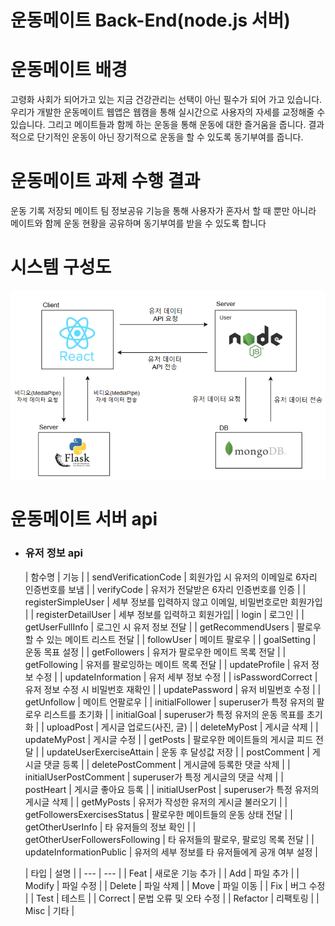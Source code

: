 # 운동메이트 Back-End(node.js 서버)

# **운동메이트** 배경
  고령화 사회가 되어가고 있는 지금 건강관리는 선택이 아닌 필수가 되어 가고 있습니다. 
  우리가 개발한 운동메이트 웹앱은 웹캠을 통해 실시간으로 사용자의 자세를 교정해줄 수 있습니다. 
  그리고 메이트들과 함께 하는 운동을 통해 운동에 대한 즐거움을 줍니다. 
  결과적으로 단기적인 운동이 아닌 장기적으로 운동을 할 수 있도록 동기부여를 줍니다. 

# **운동메이트** 과제 수행 결과
  운동 기록 저장되 메이트 팀 정보공유 기능을 통해 사용자가 혼자서 할 때 뿐만 아니라 메이트와 함께 운동 현황을 공유하며 동기부여를 받을 수 있도록 합니다

  
# 시스템 구성도
![system-diagram](./exec/system-diagram.png)


# **운동메이트** 서버 api

  - ### 유저 정보 api
    
    | 함수명 | 기능 |
    | sendVerificationCode | 회원가입 시 유저의 이메일로 6자리 인증번호를 보냄 |
    | verifyCode | 유저가 전달받은 6자리 인증번호를 인증 |
    | registerSimpleUser | 세부 정보를 입력하지 않고 이메일, 비밀번호로만 회원가입 |
    | registerDetailUser | 세부 정보를 입력하고 회원가입|
    | login | 로그인 |
    | getUserFullInfo | 로그인 시 유저 정보 전달 |
    | getRecommendUsers | 팔로우 할 수 있는 메이트 리스트 전달 |
    | followUser | 메이트 팔로우 |
    | goalSetting | 운동 목표 설정 |
    | getFollowers | 유저가 팔로우한 메이트 목록 전달 |
    | getFollowing | 유저를 팔로잉하는 메이트 목록 전달 |
    | updateProfile | 유저 정보 수정 |
    | updateInformation | 유저 세부 정보 수정 |
    | isPasswordCorrect | 유저 정보 수정 시 비밀번호 재확인 |
    | updatePassword | 유저 비밀번호 수정 |
    | getUnfollow | 메이트 언팔로우 |
    | initialFollower | superuser가 특정 유저의 팔로우 리스트를 초기화 |
    | initialGoal | superuser가 특정 유저의 운동 목표를 초기화 |
    | uploadPost | 게시글 업로드(사진, 글) |
    | deleteMyPost | 게시글 삭제 |
    | updateMyPost | 게시글 수정 |
    | getPosts | 팔로우한 메이트들의 게시글 피드 전달 |
    | updateUserExerciseAttain | 운동 후 달성값 저장 |
    | postComment | 게시글 댓글 등록 |
    | deletePostComment | 게시글에 등록한 댓글 삭제 |
    | initialUserPostComment | superuser가 특정 게시글의 댓글 삭제 |
    | postHeart | 게시글 좋아요 등록 |
    | initialUserPost | superuser가 특정 유저의 게시글 삭제 |
    | getMyPosts | 유저가 작성한 유저의 게시글 불러오기 |
    | getFollowersExercisesStatus | 팔로우한 메이트들의 운동 상태 전달 |
    | getOtherUserInfo | 타 유저들의 정보 확인 |
    | getOtherUserFollowersFollowing | 타 유저들의 팔로우, 팔로잉 목록 전달 |
    | updateInformationPublic | 유저의 세부 정보를 타 유저들에게 공개 여부 설정 |
    
    
      | 타입 | 설명 |
        | --- | --- |
        | Feat | 새로운 기능 추가 |
        | Add | 파일 추가 |
        | Modify | 파일 수정 |
        | Delete | 파일 삭제 |
        | Move | 파일 이동 |
        | Fix | 버그 수정 |
        | Test | 테스트 |
        | Correct | 문법 오류 및 오타 수정 |
        | Refactor | 리팩토링 |
        | Misc | 기타 |
